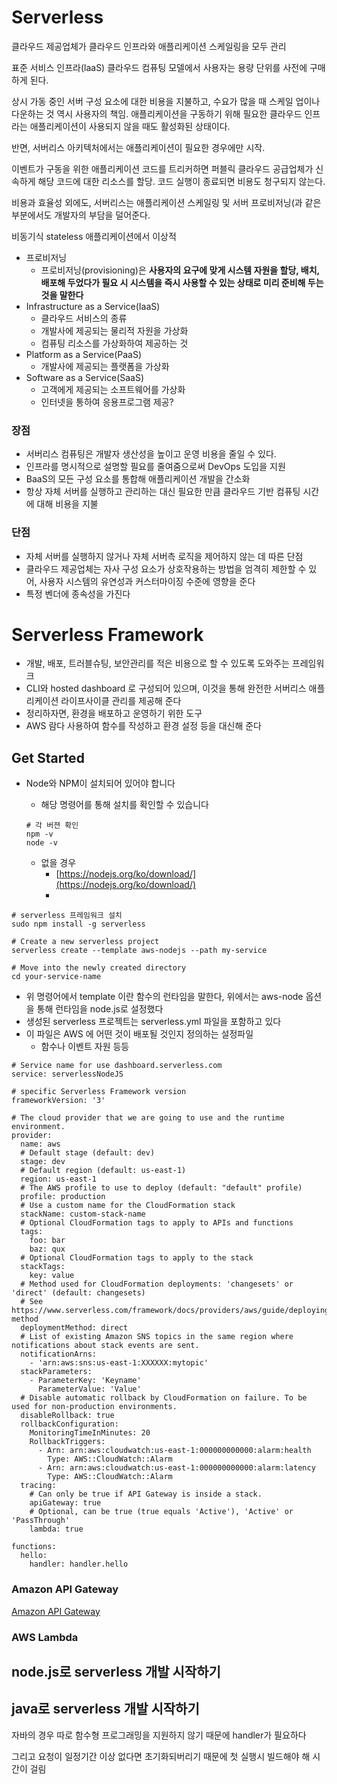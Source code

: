 # Serverless

클라우드 제공업체가 클라우드 인프라와 애플리케이션 스케일링을 모두 관리

표준 서비스 인프라(laaS) 클라우드 컴퓨팅 모델에서 사용자는 용량 단위를 사전에 구매하게 된다.

상시 가동 중인 서버 구성 요소에 대한 비용을 지불하고, 수요가 많을 때 스케일 업이나 다운하는 것  역시 사용자의 책임. 애플리케이션을 구동하기 위해 필요한 클라우드 인프라는 애플리케이션이 사용되지 않을 때도 활성화된 상태이다.

반면, 서버리스 아키텍처에서는 애플리케이션이 필요한 경우에만 시작.

이벤트가 구동을 위한 애플리케이션 코드를 트리커하면 퍼블릭 클라우드 공급업체가 신속하게 해당 코드에 대한 리소스를 할당. 코드 실행이 종료되면 비용도 청구되지 않는다.

비용과 효율성 외에도, 서버리스는 애플리케이션 스케일링 및 서버 프로비저닝(과 같은 부분에서도 개발자의 부담을 덜어준다.

비동기식 stateless 애플리케이션에서 이상적

- 프로비저닝
    - 프로비저닝(provisioning)은 **사용자의 요구에 맞게 시스템 자원을 할당, 배치, 배포해 두었다가 필요 시 시스템을 즉시 사용할 수 있는 상태로 미리 준비해 두는 것을 말한다**
- Infrastructure as a Service(IaaS)
    - 클라우드 서비스의 종류
    - 개발사에 제공되는 물리적 자원을 가상화
    - 컴퓨팅 리소스를 가상화하여 제공하는 것
- Platform as a Service(PaaS)
    - 개발사에 제공되는 플랫폼을 가상화
- Software as a Service(SaaS)
    - 고객에게 제공되는 소프트웨어를 가상화
    - 인터넷을 통하여 응용프로그램 제공?

### 장점

- 서버리스 컴퓨팅은 개발자 생산성을 높이고 운영 비용을 줄일 수 있다.
- 인프라를 명시적으로 설명할 필요를 줄여줌으로써 DevOps 도입을 지원
- BaaS의 모든 구성 요소를 통합해 애플리케이션 개발을 간소화
- 항상 자체 서버를 실행하고 관리하는 대신 필요한 만큼 클라우드 기반 컴퓨팅 시간에 대해 비용을 지불

### 단점

- 자체 서버를 실행하지 않거나 자체 서버측 로직을 제어하지 않는 데 따른 단점
- 클라우드 제공업체는 자사 구성 요소가 상호작용하는 방법을 엄격히 제한할 수 있어, 사용자 시스템의 유연성과 커스터마이징 수준에 영향을 준다
- 특정 벤더에 종속성을 가진다

# Serverless Framework

- 개발, 배포, 트러블슈팅, 보안관리를 적은 비용으로 할 수 있도록 도와주는 프레임워크
- CLI와 hosted dashboard 로 구성되어 있으며, 이것을 통해 완전한 서버리스 애플리케이션 라이프사이클 관리를 제공해 준다
- 정리하자면, 환경을 배포하고 운영하기 위한 도구
- AWS 람다 사용하여 함수를 작성하고 환경 설정 등을 대신해 준다

## Get Started

- Node와 NPM이 설치되어 있어야 합니다
    - 해당 명령어를 통해 설치를 확인할 수 있습니다
    
    ```
    # 각 버젼 확인
    npm -v
    node -v
    ```
    
    - 없을 경우
        - [https://nodejs.org/ko/download/](https://nodejs.org/ko/download/)
        - 

```
# serverless 프레임워크 설치
sudo npm install -g serverless
```

```
# Create a new serverless project
serverless create --template aws-nodejs --path my-service

# Move into the newly created directory
cd your-service-name
```

- 위 명령어에서 template 이란 함수의 런타임을 말한다, 위에서는 aws-node 옵션을 통해 런타임을 node.js로 설정했다
- 생성된 serverless 프로젝트는 serverless.yml 파일을 포함하고 있다
- 이 파일은 AWS 에 어떤 것이 배포될 것인지 정의하는 설정파일
    - 함수나 이벤트 자원 등등

```
# Service name for use dashboard.serverless.com
service: serverlessNodeJS

# specific Serverless Framework version
frameworkVersion: '3'

# The cloud provider that we are going to use and the runtime environment.
provider:
  name: aws
  # Default stage (default: dev)
  stage: dev
  # Default region (default: us-east-1)
  region: us-east-1
  # The AWS profile to use to deploy (default: "default" profile)
  profile: production
  # Use a custom name for the CloudFormation stack
  stackName: custom-stack-name
  # Optional CloudFormation tags to apply to APIs and functions
  tags:
    foo: bar
    baz: qux
  # Optional CloudFormation tags to apply to the stack
  stackTags:
    key: value
  # Method used for CloudFormation deployments: 'changesets' or 'direct' (default: changesets)
  # See https://www.serverless.com/framework/docs/providers/aws/guide/deploying#deployment-method
  deploymentMethod: direct
  # List of existing Amazon SNS topics in the same region where notifications about stack events are sent.
  notificationArns:
    - 'arn:aws:sns:us-east-1:XXXXXX:mytopic'
  stackParameters:
    - ParameterKey: 'Keyname'
      ParameterValue: 'Value'
  # Disable automatic rollback by CloudFormation on failure. To be used for non-production environments.
  disableRollback: true
  rollbackConfiguration:
    MonitoringTimeInMinutes: 20
    RollbackTriggers:
      - Arn: arn:aws:cloudwatch:us-east-1:000000000000:alarm:health
        Type: AWS::CloudWatch::Alarm
      - Arn: arn:aws:cloudwatch:us-east-1:000000000000:alarm:latency
        Type: AWS::CloudWatch::Alarm
  tracing:
    # Can only be true if API Gateway is inside a stack.
    apiGateway: true
    # Optional, can be true (true equals 'Active'), 'Active' or 'PassThrough'
    lambda: true

functions:
  hello:
    handler: handler.hello
```

### Amazon API Gateway

[Amazon API Gateway](https://www.notion.so/Amazon-API-Gateway-16e002bdfe844affbfb8ad2b6b991c98)

### AWS Lambda

## node.js로 serverless 개발 시작하기

## java로 serverless 개발 시작하기

자바의 경우 따로 함수형 프로그래밍을 지원하지 않기 때문에 handler가 필요하다

그리고 요청이 일정기간 이상 없다면 초기화되버리기 때문에 첫 실행시 빌드해야 해 시간이 걸림